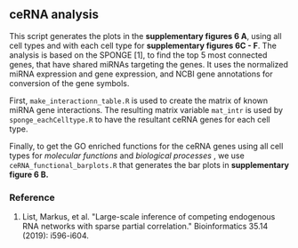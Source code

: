 ## ceRNA analysis

This script generates the plots in the **supplementary figures 6 A**, using all cell types and with each cell type for **supplementary figures 6C - F**. The analysis is based on the SPONGE [1], to find the top 5 most connected genes, that have shared miRNAs targeting the genes. It uses the normalized miRNA expression and gene expression, and NCBI gene annotations for conversion of the gene symbols.

First, `make_interactionn_table.R` is used to create the matrix of known miRNA gene interactions. The resulting matrix variable `mat_intr` is used by `sponge_eachCelltype.R` to have the resultant ceRNA genes for each cell type.

Finally, to get the GO enriched functions for the ceRNA genes using all cell types for *molecular functions* and *biological processes* , we use `ceRNA_functional_barplots.R` that generates the bar plots in **supplementary figure 6 B.**

### Reference

1.  List, Markus, et al. "Large-scale inference of competing endogenous RNA networks with sparse partial correlation." Bioinformatics 35.14 (2019): i596-i604.
